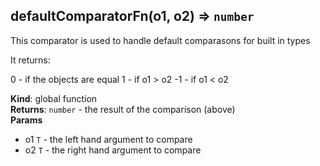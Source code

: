<a name="defaultComparatorFn"></a>

## defaultComparatorFn(o1, o2) ⇒ <code>number</code>
This comparator is used to handle default comparasons for built in types

It returns:

0  - if the objects are equal
1  - if o1 > o2
-1 - if o1 < o2

**Kind**: global function  
**Returns**: <code>number</code> - the result of the comparison (above)  
**Params**

- o1 <code>T</code> - the left hand argument to compare
- o2 <code>T</code> - the right hand argument to compare


